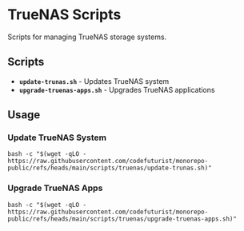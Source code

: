 # TrueNAS Scripts

Scripts for managing TrueNAS storage systems.

## Scripts

- **`update-trunas.sh`** - Updates TrueNAS system
- **`upgrade-truenas-apps.sh`** - Upgrades TrueNAS applications

## Usage

### Update TrueNAS System
```shell
bash -c "$(wget -qLO - https://raw.githubusercontent.com/codefuturist/monorepo-public/refs/heads/main/scripts/truenas/update-trunas.sh)"
```

### Upgrade TrueNAS Apps
```shell
bash -c "$(wget -qLO - https://raw.githubusercontent.com/codefuturist/monorepo-public/refs/heads/main/scripts/truenas/upgrade-truenas-apps.sh)"
```
